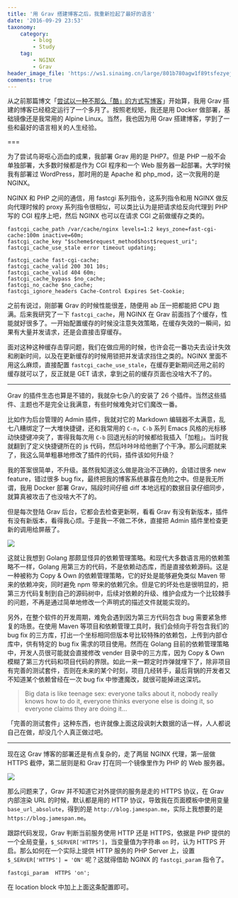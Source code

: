 ```yaml
---
title: '用 Grav 搭建博客之后，我重新捡起了最好的语言'
date: '2016-09-29 23:53'
taxonomy:
    category:
        - blog
        - Study
    tag:
        - NGINX
        - Grav
header_image_file: 'https://ws1.sinaimg.cn/large/801b780agw1f89tsfezyej20m80b4wf8.jpg'
comments: true
---
```


从之前那篇博文「[尝试以一种不那么「酷」的方式写博客][1]」开始算，我用 Grav 搭建的博客已经稳定运行了一个多月了。按照老规矩，我还是用 Docker 做部署，基础镜像还是我常用的 Alpine Linux。当然，我也因为用 Grav 搭建博客，学到了一些和最好的语言相关的人生经验。

===

为了尝试鸟哥呕心沥血的成果，我部署 Grav 用的是 PHP7。但是 PHP 一般不会单独部署，大多数时候都是作为 CGI 程序和一个 Web 服务器一起部署。大学时候我有部署过 WordPress，那时用的是 Apache 和 php_mod，这一次我用的是 NGINX。

NGINX 和 PHP 之间的通信，用 fastcgi 系列指令，这系列指令和用 NGINX 做反向代理时候的 proxy 系列指令很相似，可以类比认为是把请求给反向代理到 PHP 写的 CGI 程序上吧，然后 NGINX 也可以在请求 CGI 之前做缓存之类的。

```
fastcgi_cache_path /var/cache/nginx levels=1:2 keys_zone=fast-cgi-cache:100m inactive=60m;
fastcgi_cache_key "$scheme$request_method$host$request_uri";
fastcgi_cache_use_stale error timeout updating;

fastcgi_cache fast-cgi-cache;
fastcgi_cache_valid 200 301 10s;
fastcgi_cache_valid 404 60m;
fastcgi_cache_bypass $no_cache;
fastcgi_no_cache $no_cache;
fastcgi_ignore_headers Cache-Control Expires Set-Cookie;
```

之前有说过，刚部署 Grav 的时候性能很差，随便用 ab 压一把都能把 CPU 跑满。后来我研究了一下  `fastcgi_cache`，用 NGINX 在 Grav 前面挡了个缓存，性能就好很多了。一开始配置缓存的时候没注意失效策略，在缓存失效的一瞬间，如果有大量并发请求，还是会直接击穿缓存。

面对这种这种缓存击穿问题，我们在做应用的时候，也许会花一番功夫去设计失效和刷新时间，以及在更新缓存的时候用锁把并发请求挡住之类的。NGINX 里面不用这么麻烦，直接配置 `fastcgi_cache_use_stale`，在缓存更新期间还用之前的缓存就可以了，反正就是 GET 请求，拿到之前的缓存页面也没啥大不了的。

---

Grav 的插件生态也算是不错的，我就杂七杂八的安装了 26 个插件。当然这些插件、主题也不是完全让我满意，有些时候难免对它们魔改一番。

比如作为后台管理的 Admin 插件，我就对它的 Markdown 编辑器不太满意，乱七八糟绑定了一大堆快捷键，还和我常用的 `C-n`，`C-b` 系列 Emacs 风格的光标移动快捷键冲突了，害得我每次用 `C-b` 回退光标的时候都给我插入「加粗」。当时我就翻到了定义快捷键所在的 js 代码，然后咔咔咔给他删了个干净。那么问题就来了，我这么简单粗暴地修改了插件的代码，插件该如何升级？

我的答案很简单，不升级。虽然我知道这么做是政治不正确的，会错过很多 new feature，错过很多 bug fix，最终把我的博客系统暴露在危险之中。但是我无所谓，我用 Docker 部署 Grav，隔段时间仔细 diff 本地远程的数据目录仔细同步，就算真被攻击了也没啥大不了的。

但是每次登陆 Grav 后台，它都会去检查更新啊，看看 Grav 有没有新版本，插件有没有新版本，看得我心烦。于是我一不做二不休，直接把 Admin 插件里检查更新的调用给屏蔽了。

![](https://ws1.sinaimg.cn/large/801b780agw1f8auk3gjxej20yb07e408.jpg)

这就让我想到 Golang 那颇显怪异的依赖管理策略。和现代大多数语言用的依赖策略不一样，Golang 用第三方的代码，不是依赖动态库，而是直接依赖源码。这是一种被称为 Copy & Own 的依赖管理策略，它的好处是能够避免类似 Maven 带来的依赖冲突，同时避免 npm 带来的依赖冗余。但是它的坏处也是很明显的，把第三方代码复制到自己的源码树中，后续对依赖的升级、维护会成为一个比较棘手的问题，不再是通过简单地修改一个声明式的描述文件就能实现的。

另外，在整个软件的开发周期，难免会遇到因为第三方代码包含 bug 需要紧急修复的场景。在使用 Maven 等项目和依赖管理工具时，我们会倾向于将包含我们的 bug fix 的三方库，打出一个坐标相同但版本号比较特殊的依赖包，上传到内部仓库中，供有特定的 bug fix 需求的项目使用。然而在 Golang 目前的依赖管理策略中，开发人员很可能就会直接修改 vender 目录中的三方库，因为 Copy & Own 模糊了第三方代码和项目代码的界限。如此一来一颗定时炸弹就埋下了，除非项目有完善的测试套件，否则在未来的某个时刻，项目几经转手，最后背锅的开发者又不知道某个依赖曾经在一次 bug fix 中惨遭魔改，就很可能掉进这深坑。

> Big data is like teenage sex: everyone talks about it, nobody really knows how to do it, everyone thinks everyone else is doing it, so everyone claims they are doing it...

「完善的测试套件」这种东西，也许就像上面这段讽刺大数据的话一样，人人都说自己在做，却没几个人真正做过吧。

---

现在这 Grav 博客的部署还是有点复杂的，走了两层 NGINX 代理，第一层做 HTTPS 截停，第二层则是和 Grav 打在同一个镜像里作为 PHP 的 Web 服务器。

![](https://ws4.sinaimg.cn/large/801b780agw1f8avujzw6aj20et077glx.jpg)

那么问题来了，Grav 并不知道它对外提供的服务是走的 HTTPS 协议，在 Grav 内部渲染 URL 的时候，默认都是用的 HTTP 协议，导致我在页面模板中使用变量 `base_url_absolute`，得到的是 `http://blog.jamespan.me`，实际上我想要的是 `https://blog.jamespan.me`。

跟踪代码发现，Grav 判断当前服务使用 HTTP 还是 HTTPS，依据是 PHP 提供的一个全局变量，`$_SERVER['HTTPS']`，当变量值为字符串 `on` 时，认为 HTTPS 开启。那么如何在一个实际上提供 HTTP 服务的 PHP Server 上，设置 `$_SERVER['HTTPS'] = 'ON'` 呢？这就得借助 NGINX 的 `fastcgi_param` 指令了。

```
fastcgi_param  HTTPS 'on';
```

在 location block 中加上上面这条配置即可。



[1]: /posts/blogging-in-non-static-way
